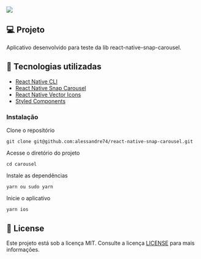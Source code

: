 <h1>
<img src ="./src/img/carousel.gif"/>
</h1>

## 💻 Projeto

Aplicativo desenvolvido para teste da lib react-native-snap-carousel.

## 🚀 Tecnologias utilizadas

- [React Native CLI](https://reactnative.dev)
- [React Native Snap Carousel](https://github.com/meliorence/react-native-snap-carousel)
- [React Native Vector Icons](https://github.com/oblador/react-native-vector-icons)
- [Styled Components](https://styled-components.com/)

### Instalação

Clone o repositório

```
git clone git@github.com:alessandre74/react-native-snap-carousel.git
```

Acesse o diretório do projeto

```
cd carousel
```

Instale as dependências

```
yarn ou sudo yarn
```

Inicie o aplicativo

```
yarn ios
```

## 📄 License

Este projeto está sob a licença MIT. Consulte a licença [LICENSE](LICENSE.md) para mais informações.
